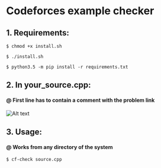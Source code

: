 # Codeforces example checker

## 1. Requirements:

```$ chmod +x install.sh```

```$ ./install.sh```

```$ python3.5 -m pip install -r requirements.txt```

## 2. In your_source.cpp:
#### @ First line has to contain a comment with the problem link
![Alt text](screen.png?raw=true)

## 3. Usage:
#### @ Works from any directory of the system
```$ cf-check source.cpp```
